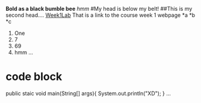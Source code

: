 **Bold as a black bumble bee**
*hmm*
#My head is below my belt!
##This is my second head....
[Week1Lab](https://ucsd-cse15l-s23.github.io/week/week1/)
That is a link to the course week 1 webpage
*a
*b
*c
1. One
2. 7
3. 69
5. hmm
...
# code block
public staic void main(String[] args){
  System.out.println("XD");
}
...
